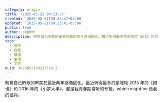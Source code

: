```yaml
---
category: origin
title: '2025-05-21 00:23:37'
created: '2025-05-21T00:23:37+08:00'
updated: '2025-05-21T00:23:41+08:00'
public: true
author: dkphhh
description: 察觉自己听歌的审美在最近两年逐渐固化。最近听得最多的是陈粒 2015 年的《如也》和 2016 年的《小梦大半》……
tags:
  - 音乐
  - 自我
  - 情绪
  - 生活
  - 文艺
uuid: 20250521002337iai1
---
```


察觉自己听歌的审美在最近两年逐渐固化。最近听得最多的是陈粒 2015 年的《如也》和 2016 年的《小梦大半》，都是我青春期常听的专辑，which might be 衰老的征兆。
